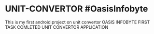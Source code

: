 # UNIT-CONVERTOR #OasisInfobyte
This is my first android project on unit convertor
OASIS INFOBYTE FIRST TASK COMLETED UNIT CONVERTOR APPLICATION
